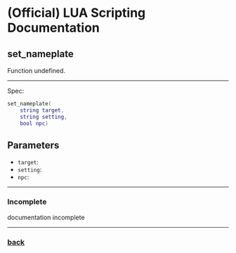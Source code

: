 
# (Official) LUA Scripting Documentation

## set_nameplate

Function undefined.

___

Spec:

```lua
set_nameplate(
	string target,
	string setting,
	bool npc)
```

## Parameters

- `target`: 
- `setting`: 
- `npc`: 

___

### Incomplete

documentation incomplete

___

### [back](../other)

